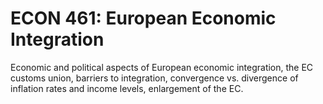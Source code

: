 # ECON 461: European Economic Integration

Economic and political aspects of European economic integration, the EC customs union, barriers to integration, convergence vs. divergence of inflation rates and income levels, enlargement of the EC.
